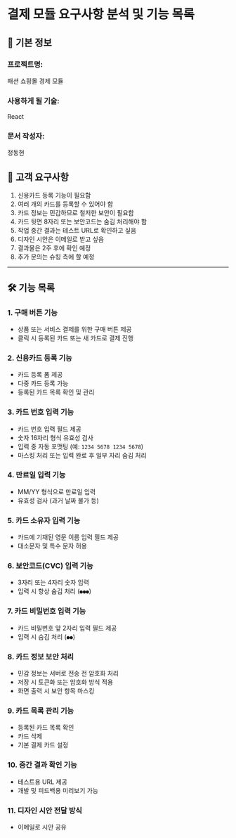 # 결제 모듈 요구사항 분석 및 기능 목록

## 📌 기본 정보
### 프로젝트명: 
패션 쇼핑몰 경제 모듈

### 사용하게 될 기술: 
React

### 문서 작성자: 
정동현

## 📌 고객 요구사항

1. 신용카드 등록 기능이 필요함  
2. 여러 개의 카드를 등록할 수 있어야 함  
3. 카드 정보는 민감하므로 철저한 보안이 필요함  
4. 카드 뒷면 8자리 또는 보안코드는 숨김 처리해야 함  
5. 작업 중간 결과는 테스트 URL로 확인하고 싶음  
6. 디자인 시안은 이메일로 받고 싶음  
7. 결과물은 2주 후에 확인 예정  
8. 추가 문의는 슈킹 측에 할 예정  

---

## 🛠️ 기능 목록

### 1. 구매 버튼 기능
- 상품 또는 서비스 결제를 위한 구매 버튼 제공
- 클릭 시 등록된 카드 또는 새 카드로 결제 진행

### 2. 신용카드 등록 기능
- 카드 등록 폼 제공
- 다중 카드 등록 가능
- 등록된 카드 목록 확인 및 관리

### 3. 카드 번호 입력 기능
- 카드 번호 입력 필드 제공
- 숫자 16자리 형식 유효성 검사
- 입력 중 자동 포맷팅 (예: `1234 5678 1234 5678`)
- 마스킹 처리 또는 입력 완료 후 일부 자리 숨김 처리

### 4. 만료일 입력 기능
- MM/YY 형식으로 만료일 입력
- 유효성 검사 (과거 날짜 불가 등)

### 5. 카드 소유자 입력 기능
- 카드에 기재된 영문 이름 입력 필드 제공
- 대소문자 및 특수 문자 허용

### 6. 보안코드(CVC) 입력 기능
- 3자리 또는 4자리 숫자 입력
- 입력 시 항상 숨김 처리 (`●●●`)

### 7. 카드 비밀번호 입력 기능
- 카드 비밀번호 앞 2자리 입력 필드 제공
- 입력 시 숨김 처리 (`●●`)

### 8. 카드 정보 보안 처리
- 민감 정보는 서버로 전송 전 암호화 처리
- 저장 시 토큰화 또는 암호화 방식 적용
- 화면 출력 시 보안 항목 마스킹

### 9. 카드 목록 관리 기능
- 등록된 카드 목록 확인
- 카드 삭제
- 기본 결제 카드 설정

### 10. 중간 결과 확인 기능
- 테스트용 URL 제공
- 개발 및 피드백용 미리보기 가능

### 11. 디자인 시안 전달 방식
- 이메일로 시안 공유
